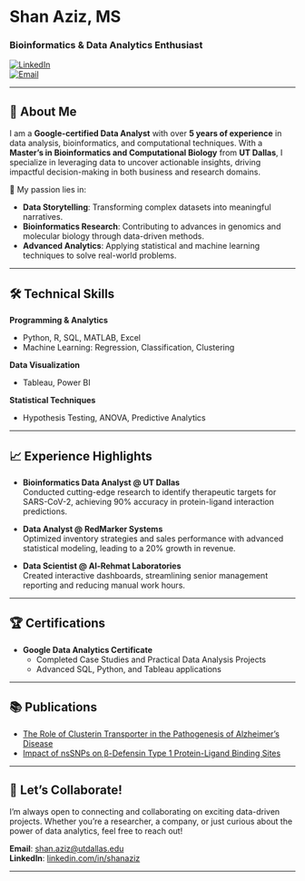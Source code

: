 # Shan Aziz, MS  
### Bioinformatics & Data Analytics Enthusiast  
[![LinkedIn](https://img.shields.io/badge/LinkedIn-Connect-blue)](https://www.linkedin.com/in/shanaziz)  
[![Email](https://img.shields.io/badge/Email-Contact%20Me-orange)](mailto:shan.aziz@utdallas.edu)  

---

## 👋 About Me  

I am a **Google-certified Data Analyst** with over **5 years of experience** in data analysis, bioinformatics, and computational techniques. With a **Master’s in Bioinformatics and Computational Biology** from **UT Dallas**, I specialize in leveraging data to uncover actionable insights, driving impactful decision-making in both business and research domains.  

🔬 My passion lies in:  
- **Data Storytelling**: Transforming complex datasets into meaningful narratives.  
- **Bioinformatics Research**: Contributing to advances in genomics and molecular biology through data-driven methods.  
- **Advanced Analytics**: Applying statistical and machine learning techniques to solve real-world problems.  

---

## 🛠️ Technical Skills  

**Programming & Analytics**  
- Python, R, SQL, MATLAB, Excel  
- Machine Learning: Regression, Classification, Clustering  

**Data Visualization**  
- Tableau, Power BI  

**Statistical Techniques**  
- Hypothesis Testing, ANOVA, Predictive Analytics  

---

## 📈 Experience Highlights  

- **Bioinformatics Data Analyst @ UT Dallas**  
  Conducted cutting-edge research to identify therapeutic targets for SARS-CoV-2, achieving 90% accuracy in protein-ligand interaction predictions.  

- **Data Analyst @ RedMarker Systems**  
  Optimized inventory strategies and sales performance with advanced statistical modeling, leading to a 20% growth in revenue.  

- **Data Scientist @ Al-Rehmat Laboratories**  
  Created interactive dashboards, streamlining senior management reporting and reducing manual work hours.  

---

## 🏆 Certifications  

- **Google Data Analytics Certificate**  
  - Completed Case Studies and Practical Data Analysis Projects  
  - Advanced SQL, Python, and Tableau applications  

---

## 📚 Publications  

- [The Role of Clusterin Transporter in the Pathogenesis of Alzheimer’s Disease](https://doi.org/example)  
- [Impact of nsSNPs on β-Defensin Type 1 Protein-Ligand Binding Sites](https://doi.org/example)  

---

## 🎯 Let’s Collaborate!  

I’m always open to connecting and collaborating on exciting data-driven projects. Whether you’re a researcher, a company, or just curious about the power of data analytics, feel free to reach out!  

**Email**: [shan.aziz@utdallas.edu](mailto:shan.aziz@utdallas.edu)  
**LinkedIn**: [linkedin.com/in/shanaziz](https://www.linkedin.com/in/shanaziz)  

---

